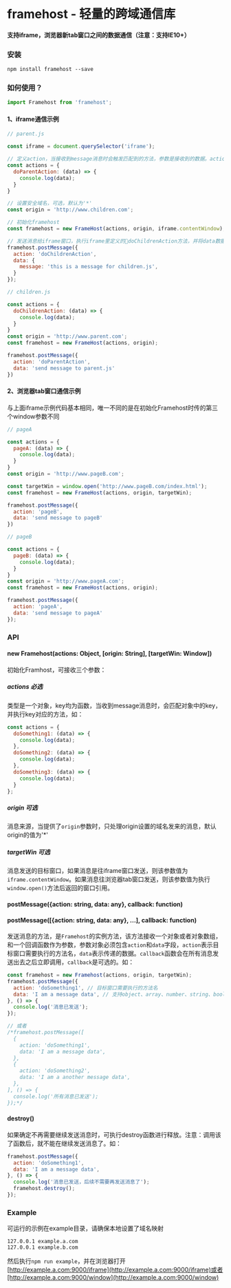 # framehost - 轻量的跨域通信库

#### 支持iframe，浏览器新tab窗口之间的数据通信（注意：支持IE10+）

### 安装
```
npm install framehost --save
```

### 如何使用？
```javascript
import Framehost from 'framehost';
```
#### 1、iframe通信示例
```javascript
// parent.js

const iframe = document.querySelector('iframe');

// 定义action，当接收到message消息时会触发匹配到的方法，参数是接收到的数据。action对象里可定义多个方法
const actions = {
  doParentAction: (data) => {
    console.log(data);
  }
}

// 设置安全域名，可选，默认为'*'
const origin = 'http://www.children.com';

// 初始化framehost
const framehost = new FrameHost(actions, origin, iframe.contentWindow);

// 发送消息给iframe窗口，执行iframe里定义的doChildrenAction方法，并将data数据传过去，data数据可以是object、number、string、boolean、array
framehost.postMessage({
  action: 'doChildrenAction',
  data: {
    message: 'this is a message for children.js',
  }
});
```

```javascript
// children.js

const actions = {
  doChildrenAction: (data) => {
    console.log(data);
  }
}
const origin = 'http://www.parent.com';
const framehost = new FrameHost(actions, origin);

framehost.postMessage({
  action: 'doParentAction',
  data: 'send message to parent.js'
})
```

#### 2、浏览器tab窗口通信示例
与上面iframe示例代码基本相同，唯一不同的是在初始化Framehost时传的第三个window参数不同
```javascript
// pageA

const actions = {
  pageA: (data) => {
    console.log(data);
  }
}
const origin = 'http://www.pageB.com';

const targetWin = window.open('http://www.pageB.com/index.html');
const framehost = new FrameHost(actions, origin, targetWin);

framehost.postMessage({
  action: 'pageB',
  data: 'send message to pageB'
})
```

```javascript
// pageB

const actions = {
  pageB: (data) => {
    console.log(data);
  }
}
const origin = 'http://www.pageA.com';
const framehost = new FrameHost(actions, origin);

framehost.postMessage({
  action: 'pageA',
  data: 'send message to pageA'
});
```

### API
#### new Framehost(actions: Object, [origin: String], [targetWin: Window])
初始化Framhost，可接收三个参数：

##### actions 必选
类型是一个对象，key均为函数，当收到message消息时，会匹配对象中的key，并执行key对应的方法，如：
```javascript
const actions = {
  doSomething1: (data) => {
    console.log(data);
  },
  doSomething2: (data) => {
    console.log(data);
  },
  doSomething3: (data) => {
    console.log(data);
  }
};
```

##### origin 可选
消息来源，当提供了`origin`参数时，只处理origin设置的域名发来的消息，默认origin的值为'*'

##### targetWin 可选
消息发送的目标窗口，如果消息是往iframe窗口发送，则该参数值为`iframe.contentWindow`。如果消息往浏览器tab窗口发送，则该参数值为执行`window.open()`方法后返回的窗口引用。

#### postMessage({action: string, data: any}, callback: function)
#### postMessage([{action: string, data: any}, ...], callback: function)
发送消息的方法，是`Framehost`的实例方法，该方法接收一个对象或者对象数组，和一个回调函数作为参数，参数对象必须包含`action`和`data`字段，`action`表示目标窗口需要执行的方法名，`data`表示传递的数据。`callback`函数会在所有消息发送出去之后立即调用，`callback`是可选的。如：
```javascript
const framehost = new Framehost(actions, origin, targetWin);
framehost.postMessage({
  action: 'doSomething1', // 目标窗口需要执行的方法名
  data: 'I am a message data', // 支持object、array、number、string、boolean
}, () => {
  console.log('消息已发送');
});

// 或者
/*framehost.postMessage([
  {
    action: 'doSomething1',
    data: 'I am a message data',
  },
  {
    action: 'doSomething2',
    data: 'I am a another message data',
  },
], () => {
  console.log('所有消息已发送');
});*/
```

#### destroy()
如果确定不再需要继续发送消息时，可执行destroy函数进行释放。注意：调用该了函数后，就不能在继续发送消息了。如：
```javascript
framehost.postMessage({
  action: 'doSomething1',
  data: 'I am a message data',
}, () => {
  console.log('消息已发送，后续不需要再发送消息了');
  framehost.destroy();
});
```

### Example
可运行的示例在example目录，请确保本地设置了域名映射
```
127.0.0.1 example.a.com
127.0.0.1 example.b.com
```
然后执行`npm run example`，并在浏览器打开[http://example.a.com:9000/iframe](http://example.a.com:9000/iframe)或者[http://example.a.com:9000/window](http://example.a.com:9000/window)

